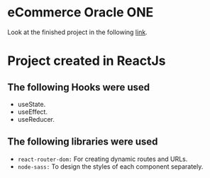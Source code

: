 # eCommerce Oracle ONE

Look at the finished project in the following [link](https://ldulivo.github.io/ecommerce_oracle_one/).

# Project created in ReactJs

## The following Hooks were used

- useState.
- useEffect.
- useReducer.

## The following libraries were used

- `react-router-dom:` For creating dynamic routes and URLs.
- `node-sass:` To design the styles of each component separately.
